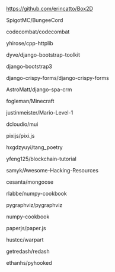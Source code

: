 
https://github.com/erincatto/Box2D


 SpigotMC/BungeeCord
 
 codecombat/codecombat
 
  yhirose/cpp-httplib
  
dyve/django-bootstrap-toolkit


django-bootstrap3

django-crispy-forms/django-crispy-forms

AstroMatt/django-spa-crm

fogleman/Minecraft

justinmeister/Mario-Level-1

dcloudio/mui

 pixijs/pixi.js

hxgdzyuyi/tang_poetry


yfeng125/blockchain-tutorial

samyk/Awesome-Hacking-Resources
 
 cesanta/mongoose

 rlabbe/numpy-cookbook
 
  pygraphviz/pygraphviz
  
  numpy-cookbook
 
 paperjs/paper.js
 
 hustcc/warpart
 
 getredash/redash
 
 ethanhs/pyhooked
 
 
 
 
 
